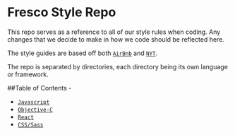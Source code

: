 # Fresco Style Repo

This repo serves as a reference to all of our style rules when coding. Any changes that we decide to make in how we code should be reflected here.

The style guides are based off both [`AirBnb`](`https://github.com/airbnb/javascript`) and [`NYT`](`https://github.com/NYTimes/objective-c-style-guide`).

The repo is separated by directories, each directory being its own language or framework.

##Table of Contents - 

- [`Javascript`](/javascript/readme.md)
- [`Objective-C`](/objective-c/readme.md)
- [`React`](/react/readme.md)
- [`CSS/Sass`](/css/readme.md)
